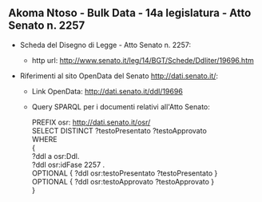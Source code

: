 ## Akoma Ntoso - Bulk Data - 14a legislatura - Atto Senato n. 2257 ##

* Scheda del Disegno di Legge - Atto Senato n. 2257:
	* http url: http://www.senato.it/leg/14/BGT/Schede/Ddliter/19696.htm

* Riferimenti al sito OpenData del Senato http://dati.senato.it/:
	* Link OpenData: http://dati.senato.it/ddl/19696
	* Query SPARQL per i documenti relativi all'Atto Senato:

        PREFIX osr: <http://dati.senato.it/osr/>  
		SELECT DISTINCT ?testoPresentato ?testoApprovato  
		WHERE  
		{  
		    ?ddl a osr:Ddl.  
		    ?ddl osr:idFase 2257 .  
		    OPTIONAL { ?ddl osr:testoPresentato ?testoPresentato }  
		    OPTIONAL { ?ddl osr:testoApprovato ?testoApprovato }  
		}
		